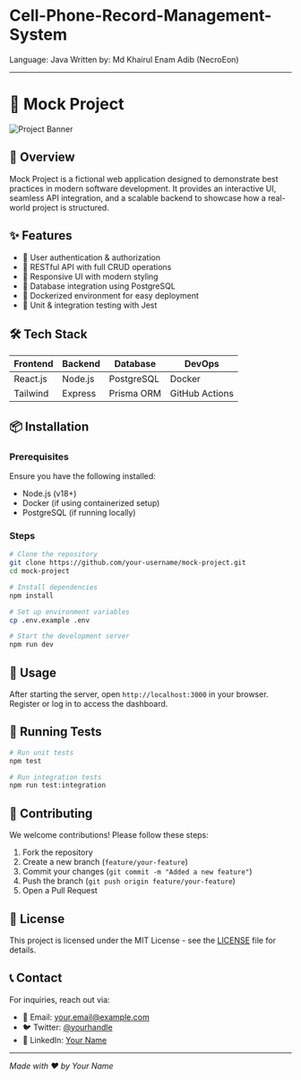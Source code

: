 # Cell-Phone-Record-Management-System
Language: Java
Written by: Md Khairul Enam Adib (NecroEon)
____________________________________________________________________________
# 🚀 Mock Project

![Project Banner](https://via.placeholder.com/1000x300?text=Mock+Project+Banner)

## 🌟 Overview

Mock Project is a fictional web application designed to demonstrate best practices in modern software development. It provides an interactive UI, seamless API integration, and a scalable backend to showcase how a real-world project is structured.

## ✨ Features

- 🔹 User authentication & authorization
- 🔹 RESTful API with full CRUD operations
- 🔹 Responsive UI with modern styling
- 🔹 Database integration using PostgreSQL
- 🔹 Dockerized environment for easy deployment
- 🔹 Unit & integration testing with Jest

## 🛠️ Tech Stack

| Frontend  | Backend   | Database  | DevOps |
|-----------|----------|-----------|--------|
| React.js  | Node.js  | PostgreSQL | Docker |
| Tailwind  | Express  | Prisma ORM | GitHub Actions |

## 📦 Installation

### Prerequisites
Ensure you have the following installed:
- Node.js (v18+)
- Docker (if using containerized setup)
- PostgreSQL (if running locally)

### Steps
```sh
# Clone the repository
git clone https://github.com/your-username/mock-project.git
cd mock-project

# Install dependencies
npm install

# Set up environment variables
cp .env.example .env

# Start the development server
npm run dev
```

## 🚀 Usage
After starting the server, open `http://localhost:3000` in your browser. Register or log in to access the dashboard.

## 🧪 Running Tests
```sh
# Run unit tests
npm test

# Run integration tests
npm run test:integration
```

## 🤝 Contributing
We welcome contributions! Please follow these steps:
1. Fork the repository
2. Create a new branch (`feature/your-feature`)
3. Commit your changes (`git commit -m "Added a new feature"`)
4. Push the branch (`git push origin feature/your-feature`)
5. Open a Pull Request

## 📜 License
This project is licensed under the MIT License - see the [LICENSE](LICENSE) file for details.

## 📞 Contact
For inquiries, reach out via:
- 📧 Email: your.email@example.com
- 🐦 Twitter: [@yourhandle](https://twitter.com/yourhandle)
- 💼 LinkedIn: [Your Name](https://linkedin.com/in/yourprofile)

---

*Made with ❤️ by Your Name*
